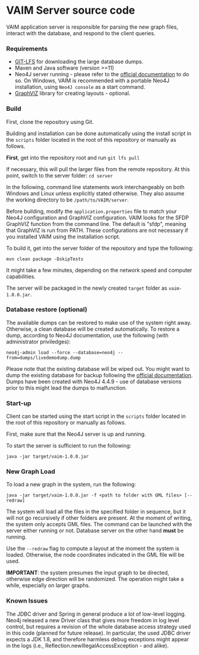 # VAIM Server source code

VAIM application server is responsible for parsing the new graph files, interact with the database, and respond to the client queries.

### Requirements

* [GIT-LFS](https://git-lfs.github.com/) for downloading the large database dumps.
* Maven and Java software (version >=11) 
* Neo4J server running - please refer to the [official documentation](https://neo4j.com/docs/operations-manual/current/installation/) to do so. On Windows, VAIM is recommended with a portable Neo4J installation, using ```Neo4J console``` as a start command.
* [GraphVIZ](https://graphviz.org/) library for creating layouts - optional.

### Build

First, clone the repository using Git.

Building and installation can be done automatically using the install script in the ```scripts``` folder located in the root of this repository or manually as follows.

**First**, get into the repository root and run ```git lfs pull```

If necessary, this will pull the larger files from the remote repository. At this point, switch to the server folder: ```cd server```

In the following, command line statements work interchangeably on both Windows and Linux unless explicitly stated otherwise. They also assume the working directory to be ```/path/to/VAIM/server```.

Before building, modify the ```application.properties``` file to match your Neo4J configuration and GraphVIZ configuration. VAIM looks for the SFDP GraphVIZ function from the command line. The default is "sfdp", meaning that GraphVIZ is run from PATH.  These configurations are not necessary if you installed VAIM using the installation script.

To build it, get into the server folder of the repository and type the following:

```
mvn clean package -DskipTests
```

It might take a few minutes, depending on the network speed and computer capabilities.

The server will be packaged in the newly created ```target``` folder as ```vaim-1.0.0.jar```. 

### Database restore (optional)

The available dumps can be restored to make use of the system right away. Otherwise, a clean database will be created automatically. To restore a dump, according to Neo4J documentation, use the following (with administrator priviledges):

```neo4j-admin load --force --database=neo4j --from=dumps/livedemodump.dump```

Please note that the existing database will be wiped out. You might want to dump the existing database for backup following the [official documentation](https://neo4j.com/docs/operations-manual/current/backup-restore/offline-backup/). Dumps have been created with Neo4J 4.4.9 - use of database versions prior to this might lead the dumps to malfunction.

### Start-up

Client can be started using the start script in the ```scripts``` folder located in the root of this repository or manually as follows.

First, make sure that the Neo4J server is up and running.

To start the server is sufficient to run the following:

```
java -jar target/vaim-1.0.0.jar
```

### New Graph Load

To load a new graph in the system, run the following:

```
java -jar target/vaim-1.0.0.jar -f <path to folder with GML files> [--redraw]
```

The system will load all the files in the specified folder in sequence, but it will not go recursively if other folders are present. At the moment of writing, the system only accepts GML files. The command can be launched with the server either running or not. Database server on the other hand **must** be running.

Use the ```--redraw``` flag to compute a layout at the moment the system is loaded. Otherwise, the node coordinates indicated in the GML file will be used. 

**IMPORTANT**: the system presumes the input graph to be directed, otherwise edge direction will be randomized. The operation might take a while, especially on larger graphs.

### Known Issues

The JDBC driver and Spring in general produce a lot of low-level logging. Neo4j released a new Driver class that gives more freedom in log level control, but requires a revision of the whole database access strategy used in this code (planned for future release). In particular, the used JDBC driver expects a JDK 1.8, and therefore harmless debug exceptions might appear in the logs (i.e., Reflection.newIllegalAccessException - and alike).

